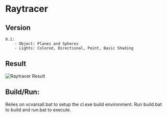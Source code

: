 # Raytracer
## Version
	0.1: 
		- Object: Planes and Spheres
		- Lights: Colored, Directional, Point, Basic Shading

## Result
![Raytracer Result](https://github.com/Norskan/Portfolio/blob/master/RayTracer/run_tree/result.bmp?raw=true "Raytracer Result")

## Build/Run:
Relies on vcvarsall.bat to setup the cl.exe build environment.
Run build.bat to build and run.bat to execute.

